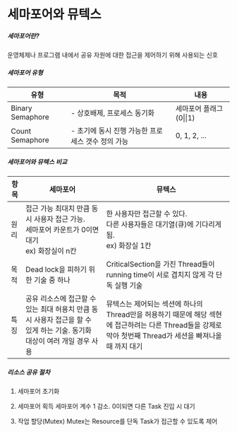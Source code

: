 # 세마포어와 뮤텍스



##### 세마포어란?

운영체제나 프로그램 내에서 공유 자원에 대한 접근을 제어하기 위해 사용되는 신호



##### 세마포어 유형

| 유형               | 목적                            | 내용                |
| ---------------- | ----------------------------- | ----------------- |
| Binary Semaphore | - 상호배제, 프로세스 동기화              | 세마포어 플래그 (0\|\|1) |
| Count Semaphore  | - 초기에 동시 진행 가능한 프로세스 갯수 정의 가능 | 0, 1, 2, ...      |



##### 세마포어와 뮤텍스 비교

| 항목  | 세마포어                                                                    | 뮤텍스                                                                                             |
| --- | ----------------------------------------------------------------------- | ----------------------------------------------------------------------------------------------- |
| 원리  | 접근 가능 최대치 만큼 동시 사용자 접근 가능. <br/>세마포어 카운트가 0이면 대기<br/>ex) 화장실이 n칸        | 한 사용자만 접근할 수 있다.<br/>다른 사용자들은 대기열(큐)에 기다리게 됨.<br/>ex) 화장실 1칸                                    |
| 목적  | Dead lock을 피하기 위한 기술 중 하나                                               | CriticalSection을 가진 Thread들이 running time이 서로 겹치지 않게 각 단독 실행 기술                                 |
| 특징  | 공유 리소스에 접근할 수 있는 최대 허용치 만큼 동시 사용자 접근을 할 수 있게 하는 기술. 동기화 대상이 여러 개일 경우 사용 | 뮤텍스는 제어되는 섹션에 하나의 Thread만을 허용하기 때문에 해당 섹현에 접근하려는 다른 Thread들을 강제로 막아 첫번째 Thread가 세션을 빠져나올때 까지 대기 |



##### 리소스 공유 절차

1. 세마포어 초기화

2. 세마포어 획득
   세마포어 계수 1 감소. 0이되면 다른 Task 진입 시 대기

3. 작업 할당(Mutex)
   Mutex는 Resource를 단독 Task가 접근할 수 있도록 제어








